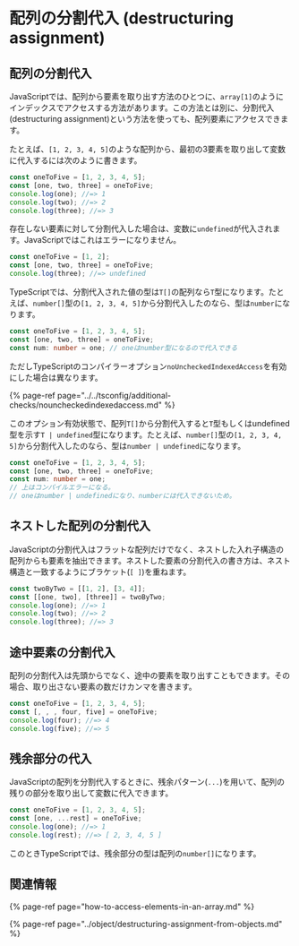 # 配列の分割代入 \(destructuring assignment\)

## 配列の分割代入

JavaScriptでは、配列から要素を取り出す方法のひとつに、`array[1]`のようにインデックスでアクセスする方法があります。この方法とは別に、分割代入\(destructuring assignment\)という方法を使っても、配列要素にアクセスできます。

たとえば、`[1, 2, 3, 4, 5]`のような配列から、最初の3要素を取り出して変数に代入するには次のように書きます。

```typescript
const oneToFive = [1, 2, 3, 4, 5];
const [one, two, three] = oneToFive;
console.log(one); //=> 1
console.log(two); //=> 2
console.log(three); //=> 3
```

存在しない要素に対して分割代入した場合は、変数に`undefined`が代入されます。JavaScriptではこれはエラーになりません。

```javascript
const oneToFive = [1, 2];
const [one, two, three] = oneToFive;
console.log(three); //=> undefined
```

TypeScriptでは、分割代入された値の型は`T[]`の配列なら`T`型になります。たとえば、`number[]`型の`[1, 2, 3, 4, 5]`から分割代入したのなら、型は`number`になります。

```typescript
const oneToFive = [1, 2, 3, 4, 5];
const [one, two, three] = oneToFive;
const num: number = one; // oneはnumber型になるので代入できる
```

ただしTypeScriptのコンパイラーオプション`noUncheckedIndexedAccess`を有効にした場合は異なります。

{% page-ref page="../../tsconfig/additional-checks/nouncheckedindexedaccess.md" %}

このオプション有効状態で、配列`T[]`から分割代入すると`T`型もしくはundefined型を示す`T | undefined`型になります。たとえば、`number[]`型の`[1, 2, 3, 4, 5]`から分割代入したのなら、型は`number | undefined`になります。

```typescript
const oneToFive = [1, 2, 3, 4, 5];
const [one, two, three] = oneToFive;
const num: number = one; 
// 上はコンパイルエラーになる。
// oneはnumber | undefinedになり、numberには代入できないため。
```

## ネストした配列の分割代入

JavaScriptの分割代入はフラットな配列だけでなく、ネストした入れ子構造の配列からも要素を抽出できます。ネストした要素の分割代入の書き方は、ネスト構造と一致するようにブラケット\(`[ ]`\)を重ねます。

```typescript
const twoByTwo = [[1, 2], [3, 4]];
const [[one, two], [three]] = twoByTwo;
console.log(one); //=> 1
console.log(two); //=> 2
console.log(three); //=> 3
```

## 途中要素の分割代入

配列の分割代入は先頭からでなく、途中の要素を取り出すこともできます。その場合、取り出さない要素の数だけカンマを書きます。

```typescript
const oneToFive = [1, 2, 3, 4, 5];
const [, , , four, five] = oneToFive;
console.log(four); //=> 4
console.log(five); //=> 5
```

## 残余部分の代入

JavaScriptの配列を分割代入するときに、残余パターン\(`...`\)を用いて、配列の残りの部分を取り出して変数に代入できます。

```typescript
const oneToFive = [1, 2, 3, 4, 5];
const [one, ...rest] = oneToFive;
console.log(one); //=> 1
console.log(rest); //=> [ 2, 3, 4, 5 ]
```

このときTypeScriptでは、残余部分の型は配列の`number[]`になります。

## 関連情報

{% page-ref page="how-to-access-elements-in-an-array.md" %}

{% page-ref page="../object/destructuring-assignment-from-objects.md" %}

